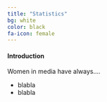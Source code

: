 ```yaml
---
title: "Statistics"
bg: white
color: black
fa-icon: female
---
```


#### Introduction

Women in media have always....

- blabla
- blabla
